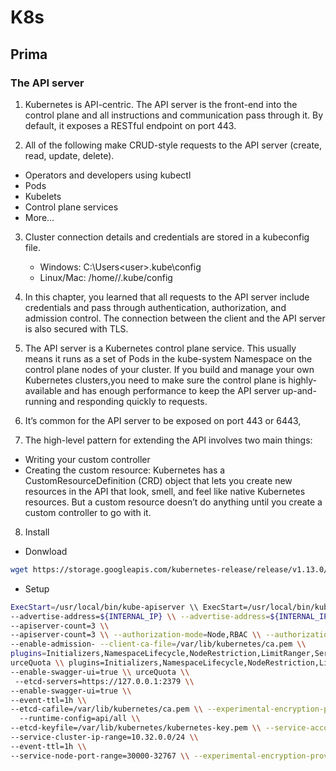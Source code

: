 # K8s

## Prima

### The API server
1. Kubernetes is API-centric. The API server is the front-end into the control plane and all instructions and communication pass through it. By default, it exposes a RESTful endpoint on port 443.

2. All of the following make CRUD-style requests to the API server (create, read, update, delete).
- Operators and developers using kubectl
- Pods
- Kubelets
- Control plane services
- More…

3. Cluster connection details and credentials are stored in a kubeconfig file.
   - Windows: C:\Users\<user>\.kube\config
   - Linux/Mac: /home/<user>/.kube/config

4. In this chapter, you learned that all requests to the API server include credentials and pass through authentication, authorization, and admission control. The connection between the client and the API server is also secured with TLS.

5. The API server is a Kubernetes control plane service. This usually means it runs as a set of Pods in the kube-system Namespace on the control plane nodes of your cluster. If you build and manage your own Kubernetes clusters,you need to make sure the control plane is highly-available and has enough performance to keep the API server up-and-running and responding quickly to requests.

6. It’s common for the API server to be exposed on port 443 or 6443,

7. The high-level pattern for extending the API involves two main things:
- Writing your custom controller
- Creating the custom resource: Kubernetes has a CustomResourceDefinition (CRD) object that lets you create new resources in the API that look, smell, and feel like native Kubernetes resources. But a custom resource doesn’t do anything until you create a custom controller to go with it.

8. Install
-   Donwload
```bash
wget https://storage.googleapis.com/kubernetes-release/release/v1.13.0/bin/linux/amd64/kube-apiserver
```

- Setup
```bash
ExecStart=/usr/local/bin/kube-apiserver \\ ExecStart=/usr/local/bin/kube-apiserver \\
--advertise-address=${INTERNAL_IP} \\ --advertise-address=${INTERNAL_IP} \\ --allow-privileged=true \\ --allow-privileged=true \\
--apiserver-count=3 \\
--apiserver-count=3 \\ --authorization-mode=Node,RBAC \\ --authorization-mode=Node,RBAC \\ --bind-address=0.0.0.0 \\ --bind-address=0.0.0.0 \\
--enable-admission- --client-ca-file=/var/lib/kubernetes/ca.pem \\
plugins=Initializers,NamespaceLifecycle,NodeRestriction,LimitRanger,ServiceAccount,DefaultStorageClass,Reso --enable-admission-
urceQuota \\ plugins=Initializers,NamespaceLifecycle,NodeRestriction,LimitRanger,ServiceAccount,DefaultStorageClass,Reso
--enable-swagger-ui=true \\ urceQuota \\
 --etcd-servers=https://127.0.0.1:2379 \\
--enable-swagger-ui=true \\
--event-ttl=1h \\
--etcd-cafile=/var/lib/kubernetes/ca.pem \\ --experimental-encryption-provider-config=/var/lib/kubernetes/encryption-config.yaml \\ --etcd-certfile=/var/lib/kubernetes/kubernetes.pem \\
  --runtime-config=api/all \\
--etcd-keyfile=/var/lib/kubernetes/kubernetes-key.pem \\ --service-account-key-file=/var/lib/kubernetes/service-account.pem \\ --etcd-servers=https://127.0.0.1:2379 \\
--service-cluster-ip-range=10.32.0.0/24 \\
--event-ttl=1h \\
--service-node-port-range=30000-32767 \\ --experimental-encryption-provider-config=/var/lib/kubernetes/encryption-config.yaml \\ --v=2
```
